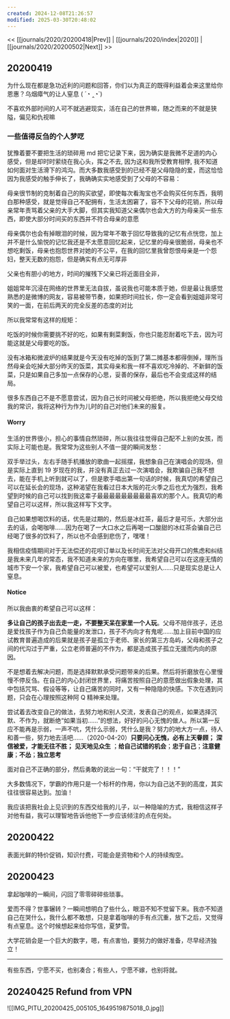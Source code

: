 ```yaml
---
created: 2024-12-08T21:26:57
modified: 2025-03-30T20:48:02
---
```


<< [[journals/2020/20200418|Prev]] | [[journals/2020/index|2020]] | [[journals/2020/20200502|Next]] >>

## 20200419

为什么现在都是急功近利的问题和回答，你们以为真正的既得利益着会来这里给你恩惠？乌烟瘴气的让人窒息 ( ´◔ ‸◔`)

不喜欢外部时间的人可不就逃避现实，活在自己的世界嘛，随之而来的不就是狭隘，偏见和仇视嘛

### 一些值得反刍的个人梦呓

犹豫着要不要把生活的琐碎用 md 把它记录下来，因为确实是我微不足道的内心感受，但是却时时萦绕在我心头，挥之不去, 因为这和我所受教育相悖, 我不知道如何面对生活滑下的鸿沟。而大多数我感受到的已经不是父母隐隐的爱，而这恰恰因为我感受的触手伸长了，我确确实实地感受到了父母的不容易：

母亲很节制的克制着自己的购买欲望，即使每次看淘宝也不会购买任何东西，我明白那种感受，就是觉得自己不配拥有，生活太困窘了，容不下父母的花销，所以母亲常年责骂着父亲的大手大脚，但其实我知道父亲偶尔也会大方的为母亲买一些东西，即使大部分时间买的东西并不符合母亲的意愿

母亲偶尔也会有掉眼泪的时候，因为常年不敢于回忆导致我的记忆有点恍惚，加上并不是什么愉悦的记忆我还是不太愿意回忆起来，记忆里的母亲很脆弱，母亲也不想吃剩饭，母亲也抱怨世界对她的不公平，在我的回忆里我曾怨恨母亲是一个怨妇，整天无数的抱怨，但是确实有点无可厚非

父亲也有胆小的地方，时间的摧残下父亲已将近面目全非，

姐姐常年沉浸在网络的世界里无法自拔，虽说我也可能本质于她，但是最让我感觉熟悉的是微博的网友，容易被带节奏，如果把时间拉长，你一定会看到姐姐非常可笑的一面，在前后两天的完全反差的态度的对比

所以我常常有这样的规矩：

吃饭的时候你需要挑不好的吃，如果有剩菜剩饭，你也只能忍耐着吃下去，因为可能这就是父母要吃的饭。

没有冰箱和微波炉的结果就是今天没有吃掉的饭到了第二摊基本都得倒掉，理所当然母亲会吃掉大部分昨天的饭菜，其实母亲和我一样不喜欢吃冷掉的、不新鲜的饭菜，只是如果自己多加一点保存的心思，妥善的保存，最后也不会变成这样的结局。

很多东西自己不是不愿意尝试，因为自己长时间被父母拒绝，所以我拒绝父母交给我的常识，我将这种行为作为儿时的自己对他们未来的报复。

#### Worry

生活的世界很小，担心的事情自然琐碎，所以我往往觉得自己配不上别的女孩，而实际上可能也是。我常常为这些别人不值一提的瞬间发愁：

双手举过头，左右手随手机播放的歌曲一起摇摆，我想象自己在演唱会的现场，但是实际上直到 19 岁现在的我，并没有真正去过一次演唱会，我欺骗自己我不想去，能在手机上听到就可以了，但是歌手唱出第一句话的时候，我真切的希望自己可以在延长会的现场，这种渴望在我看过日本大阪的花火季之后也尤为强烈，我希望到时候的自己可以找到我这辈子最最最最最最最最最喜欢的那个人。我真切的希望自己可以这样，所以我这样写下文字。

自己如果想喝饮料的话，优先是过期的，然后是冰红茶，最后才是可乐，大部分出去的话，会喝咖啡……因为在喝了一大口水之后再喝一口酸甜的冰红茶会骗自己已经喝了很多的饮料了，所以也不会感到悲伤了，嘿嘿！

我相信疫情期间对于无法偿还的花呗订单以及长时间无法对父母开口的焦虑和纠结是我未来几年的常态，我不知道未来的方向在哪里，我希望自己可以在这座无情的城市下安一个家，我希望自己可以被爱，也希望可以爱别人……只是现实总是让人窒息。

#### Notice

所以我由衷的希望自己可以这样：

**多让自己的孩子出去走一走，不要整天呆在家里一个人玩**。父母不陪伴孩子，还总是爱找孩子作为自己负能量的发泄口，孩子不内向才有鬼呢……加上目前中国的应试教育普遍造成的后果就是孩子是孤立于老师、家长的第三方岛屿，父母和孩子之间的代沟过于严重，公立老师普遍的不作为，都是造成孩子孤立无援而内向的原因。

不是想着去解决问题，而是选择默默承受问题带来的后果。然后将折磨放在心里慢慢不停反刍。在自己的内心封闭世界里，将痛苦按照自己的意愿做出假象处理，其中包括咒骂、假设等等，让自己痛苦的同时，又有一种隐隐的快感。下次在遇到问题，只会在心理按照这种阿 Q 精神来处理。

尝试着去改变自己的做法，去努力地和别人交流，发表自己的观点，如果选择沉默、不作为，就断绝“如果当初……”的想法，好好的问心无愧的做人。所以第一反应不能再是示弱，一声不吭，凭什么示弱，凭什么是我？努力的地大方一点，待人和善一些，努力地去活吧……（2020-04-20）**只要问心无愧，必有上天眷顾；** **深信被爱，才能无往不胜；** **见天地见众生** ；**给自己试错的机会**；**忠于自己**；**注意健康**；**不怂**；**独立思考**

面对自己不正确的部分，然后勇敢的说出一句：“干就完了！！！”

大多数情况下，学霸的作用只是一个标杆的作用，你以为自己达不到的高度，其实往往很容易达到。加油！

我应该把我社会上见识到的东西交给我的儿子，以一种隐喻的方式，我相信这样子对他有益，我可以理智地告诉他他下一步应该倾注的点在何处。

## 20200422

表面光鲜的特价促销，知识付费，可能会是资物和个人的持续掏空。

## 20200423

拿起咖啡的一瞬间，闪回了零零碎碎些琐事。

爱而不得？世事辗转？一瞬间想明白了些什么，眼泪不知不觉留下来。我亦不知道自己在哭什么，我什么都不敢想，只是拿着咖啡的手有点沉重，放下之后，又觉得有点窒息。这个时候想起来给你写信，夏梦雪。

大学花销会是一个巨大的数字，嗯，有点害怕，要努力的做好准备，尽早经济独立！

---

有些东西，宁愿不买，也别凑合；有些人，宁愿不嫁，也别将就。

## 20240425 Refund from VPN

![[IMG_PITU_20200425_005105_1649519875018_0.jpg]]
